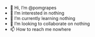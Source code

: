 - 👋 Hi, I’m @pomgrapes
- 👀 I’m interested in nothing
- 🌱 I’m currently learning nothing
- 💞️ I’m looking to collaborate on nothing
- 📫 How to reach me nowhere

<!---
pomgrapes/pomgrapes is a ✨ special ✨ repository because its `README.md` (this file) appears on your GitHub profile.
You can click the Preview link to take a look at your changes.
--->
